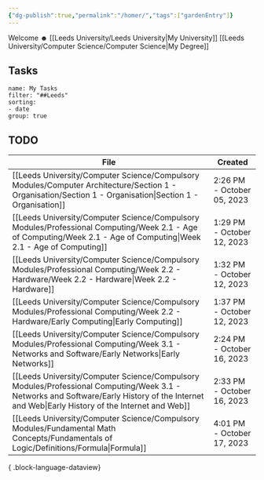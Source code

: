 ```yaml
---
{"dg-publish":true,"permalink":"/homer/","tags":["gardenEntry"]}
---
```


Welcome ☻
[[Leeds University/Leeds University\|My University]]
[[Leeds University/Computer Science/Computer Science\|My Degree]]

## Tasks
```todoist
name: My Tasks
filter: "##Leeds"
sorting: 
- date
group: true
```
## TODO
| File                                                                                                                                                                                             | Created                    |
| ------------------------------------------------------------------------------------------------------------------------------------------------------------------------------------------------ | -------------------------- |
| [[Leeds University/Computer Science/Compulsory Modules/Computer Architecture/Section 1 - Organisation/Section 1 - Organisation\|Section 1 - Organisation]]                                    | 2:26 PM - October 05, 2023 |
| [[Leeds University/Computer Science/Compulsory Modules/Professional Computing/Week 2.1 - Age of Computing/Week 2.1 - Age of Computing\|Week 2.1 - Age of Computing]]                          | 1:29 PM - October 12, 2023 |
| [[Leeds University/Computer Science/Compulsory Modules/Professional Computing/Week 2.2 - Hardware/Week 2.2 - Hardware\|Week 2.2 - Hardware]]                                                  | 1:32 PM - October 12, 2023 |
| [[Leeds University/Computer Science/Compulsory Modules/Professional Computing/Week 2.2 - Hardware/Early Computing\|Early Computing]]                                                          | 1:37 PM - October 12, 2023 |
| [[Leeds University/Computer Science/Compulsory Modules/Professional Computing/Week 3.1 - Networks and Software/Early Networks\|Early Networks]]                                               | 2:24 PM - October 16, 2023 |
| [[Leeds University/Computer Science/Compulsory Modules/Professional Computing/Week 3.1 - Networks and Software/Early History of the Internet and Web\|Early History of the Internet and Web]] | 2:33 PM - October 16, 2023 |
| [[Leeds University/Computer Science/Compulsory Modules/Fundamental Math Concepts/Fundamentals of Logic/Definitions/Formula\|Formula]]                                                         | 4:01 PM - October 17, 2023 |

{ .block-language-dataview}
